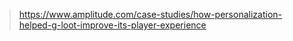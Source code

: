> https://www.amplitude.com/case-studies/how-personalization-helped-g-loot-improve-its-player-experience